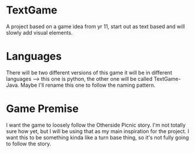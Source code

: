 # TextGame
A project based on a game idea from yr 11, start out as text based and will slowly add visual elements.

# Languages
There will be two different versions of this game it will be in different languages --> this one is python, the other one will be called TextGame-Java. Maybe I'll rename this one to follow the naming pattern.

# Game Premise
I want the game to loosely follow the Otherside Picnic story. I'm not totally sure how yet, but I will be using that as my main inspiration for the project. I want this to be something kinda like a turn base thing, so it's not fully going to follow the story.